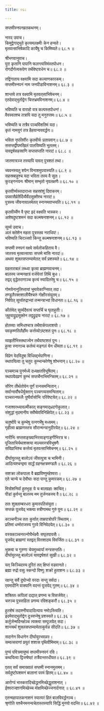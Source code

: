 ```yaml
---
title: ०६८

---
```

सप्तमीस्नपनव्रतकथनम्।  
  
नारद उवाच।  
किमुद्वेगाद्भुते कृत्यमलक्ष्मीः केन हन्यते।  
मृतवत्साभिषेकादि कार्येषु च किमिष्यते॥ ६८.१ ॥  
  
श्रीभगवानुवाच।  
पुरा कृतानि पापानि फलन्त्यस्मिंस्तपोधन।  
रोगदौर्गत्यरूपेण तथैवेष्टवधेन च॥ ६८.२ ॥  
  
तद्विगाताय वक्ष्यामि सदा कल्याणकारकम्।  
सप्तमीस्नपनं नाम जनपीडाविनाशनम्॥ ६८.३ ॥  
  
शान्तये तत्र वक्ष्यामि मृतवत्‌साभिषेचनम्।  
एतदेवाद्भुतोद्वेग चित्तभ्रमविनाशनम्॥ ६८.४ ॥  
  
भविष्यति च वाराहो यत्र कल्पस्तपोधन!।  
वैवस्वतश्च तत्रापि यदा तु मनुरुत्तमः॥ ६८.५ ॥  
  
भविष्यति च तत्रैव पञ्चविंशतिमं यदा।  
कृतं नामयुगं तत्र हैहयान्वयवर्द्धनः॥  
  
भविता नृपतिर्वीरः कृतवीर्यः प्रतापवान्॥ ६८.७ ॥  
ससप्तद्वीपमखिलं पालयिष्यति भूतलम्।  
यावद्वर्षसहस्राणि सप्तसप्तति नारद!॥ ६८.८ ॥  
  
जातमात्रञ्ज तस्यापि यावत् पुत्रशतं तथा।  
  
च्यवनस्यतु शपेन विनाशमुपयास्यति॥ ६८.९ ॥  
सहस्रबाहुश्च यदा भविता तस्य वै सुतः।  
कुरङ्गनयनः श्रीमान् सम्भृतो नृपलक्षणैः॥ ६८.१० ॥  
  
कृतवीर्य्यस्तदाराध्य सहस्रांशुं दिवाकरम्।  
उपवासैर्व्रतैर्दिव्यैर्वेदसूक्तैश्च नारद!॥  
पुत्रस्य जीवनायालमेतत्‌ स्नानमवाप्स्यति॥ ६८.११ ॥  
  
कृतवीर्य्येण वै पृष्ट इदं वक्ष्यति भास्करः।  
अशेषदुष्टशमनं सदा कल्मषनाशनम्॥ ६८.१२ ॥  
  
सूर्य्य उवाच।  
अलं क्लेशेन महता पुत्रस्तव नराधिप!।  
भविष्यति चिरञ्जवो किन्तु कल्मषनाशनम्॥ ६८.१३ ॥  
  
सप्तमी स्नपनं वक्ष्ये सर्वलोकहिताय वै।  
जातस्य मृतवत्सायाः सप्तमे मासि नारद!॥  
अथवा शुक्लसप्तम्यामेतत् सर्वं प्रशस्यते॥ ६८.१४ ॥  
  
ग्रहताराबलं लब्ध्वा कृत्वा ब्राह्मणवाचनम्।  
बालस्य जन्मनक्षत्रं वर्जयेत्तां तिथिं बुधः।  
तद्वद्‌ वृद्धेतराणाञ्च कृत्यं स्यादितरेषु च॥ ६८.१५ ॥  
  
गोमयेनानुलिप्तायां भूमावेकाग्निवत् तदा।  
तण्डुलैरक्तशालीयैश्चरुं गोक्षीरसंयुतम्॥  
निर्वपेत् सूर्य्यरुद्राभ्यां तन्मन्त्राभ्यां विधानतः॥ ६८.१६ ॥  
  
कीर्तयेत् सूर्य्यदैवत्यं सप्तर्चिं च घृताहुतीः।  
जुहुयाद्रुद्रसूक्तेन तद्वद्रुद्राय नारद!॥ ६८.१७ ॥  
  
होतव्याः समिधश्चात्र तथैवार्कपलाशयोः।  
यवकृष्णतिलैर्होमः कर्त्तव्योऽष्टशतं पुनः॥ ६८.१८ ॥  
  
व्याहृतीभिस्तथाज्येन तथैवाष्टशतं पुनः।  
हुत्वा स्नानञ्च कर्तव्यं मङ्गलं येन धीमता॥ ६८.१९ ॥  
  
विप्रेण वेदविदुषा विधिवद्दर्भपाणिना।  
स्थापयित्वा तु चतुरः कुम्भान्कोणेषु शोभनान्॥ ६८.२० ॥  
  
पञ्चमञ्च पुनर्मध्ये दध्यक्षतविभूषितम्।  
स्थापयेदव्रणं कुम्भं सप्तर्चेनाभिमन्त्रितम्॥ ६८.२१ ॥  
  
सौरेण तीर्थतोयेन पूर्णं रत्नसमन्वितान्।  
सर्वान्सर्वौषधैर्युक्तान् पञ्चगव्यसमन्विताम्॥  
पञ्चरत्नफलैः पुष्पैर्वासोभिः परिवेष्टयेत्॥ ६८.२२ ॥  
  
गजाश्वरथ्यावल्मीकात् सङ्गमाद्‌ध्रदगोकुलात्।  
संशुद्धां मृदमानीय सर्वेष्वेवविनिक्षिपेत्॥ ६८.२३ ॥  
  
चतुर्ष्वपि च कुम्भेषु रत्नगर्भेषु मध्यमम्।  
गृहीत्वा ब्राह्मणस्तत्र सौरान्मन्त्रानुदीरयेत्॥ ६८.२४ ॥  
  
नारीभिः सप्तसङ्ख्याभिरव्यङ्गाङ्गीभिरत्र च।  
पूजिताभिर्यथाशक्त्या माल्यवस्त्रविभूषणैः  
सविप्राभिश्च कर्त्तव्यं मृतवत्साभिषेचनम्॥ ६८.२५ ॥  
  
दीर्घायुरस्तु बालोऽयं जीवत्पुत्रा च भामिनी।  
आदित्यश्चन्द्रमा सार्द्धं ग्रहनक्षत्रमण्डलैः॥ ६८.२६ ॥  
  
सशक्रा लोकपाला वै ब्रह्मविष्णुमहेश्वराः।  
एते चान्ये च देवौघाः सदा पान्तु कुमारकम्॥ ६८.२७ ॥  
  
मित्रोशनिर्वा हुतभुक् ये च बालग्रहाः क्वचित्।  
पीडां कुर्वन्तु बालस्य मम तुर्जनकस्य वै॥ ६८.२८ ॥  
  
ततः शुक्लाम्बरधरा कुमारपतिसंयुता।  
सप्तकं पूजयेद्‌ भक्त्या स्त्रीणामथ गुरुं पुनः॥ ६८.२९ ॥  
  
काञ्चनीञ्च ततः कुर्यात् ताम्रपात्रोपरि स्थिताम्।  
प्रतिमां धर्म्मराजस्य गुरवे विनिवेदयेत्॥ ६८.३० ॥  
  
वस्त्रकाञ्चनरत्नोघैर्भक्ष्यैः सघृतपायसैः।  
पूजयेद्‌ ब्राह्मणां स्तद्वत् वित्तशाठ्य विवर्जितः॥ ६८.३१ ॥  
  
भुक्त्वा च गुरुणा चेयमुच्चार्या मन्त्रसन्ततिः।  
दीर्घायुरस्तु बालोऽयं यावद्वर्षशतं सुखी॥ ६८.३२ ॥  
  
यत् किञ्चिदस्य दुरितं तत् क्षिप्तं वडवानले।  
ब्रह्मा रुद्रो वसुः स्कन्दो विष्णुः शक्रो हुताशनः॥ ६८.३३ ॥  
  
रक्षन्तु सर्वे दुष्ठेभ्यो वरदाः सन्तु सर्वदा।  
एवमादीनि वाक्यानि वदन्तं पूजयेद्‌ गुरुम्॥ ६८.३४ ॥  
  
शक्तितः कपिलां दद्यात् प्रणम्य च विसर्जयेत्।  
चरुञ्च पुत्रसहिता प्रणम्य रविशङ्करौ॥ ६८.३५ ॥  
  
हुतशेषं तदाश्नीयादादित्याय नमोऽस्त्विति।  
इदमेवाद्भुतोद्वेग दुःस्वप्नेषु प्रशस्यते॥ ६८.३६ ॥  
कर्तुर्जन्मदिनर्क्षञ्च त्यक्त्वा सम्पूजयेत् सदा।  
शान्त्यर्थं शुक्लसप्तम्यामेतत्कुर्वन्न सीदति॥ ६८.३७ ॥  
  
सदानेन विधानेन दीर्घायुरभवन्नरः।  
सम्वत्सराणां प्रयुतं शशास पृथिवीमिमाम्॥ ६८.३८ ॥  
  
पुण्यं पवित्रमायुष्यं सप्तमीस्नपनं रविः।  
कथयित्वा द्विजश्रेष्ठ! तर्त्रैवान्तरधीयत॥ ६८.३९ ॥  
  
एतत् सर्वं समाख्यातं सप्तमी स्नानमुत्तमम्।  
सर्वदुष्टोपशमनं बालानां परमं हितम्॥ ६८.४० ॥  
  
आरोग्यं भास्करादिच्छेद्धनमिच्छेद्धुताशनात् ।  
ईश्वराज्ज्ञानमिच्छेच्च मोक्षमिच्छेज्जनार्दनात् ॥ ६८.४१ ॥  
  
एतन्महापातकनाशनं स्यात्परं हितं बालविवर्द्धनञ्च।  
श्रृणोति यश्चैनमनन्यचेतास्तस्यापि सिद्धिं मुनयो वदन्ति॥ ६८.४२ ॥
